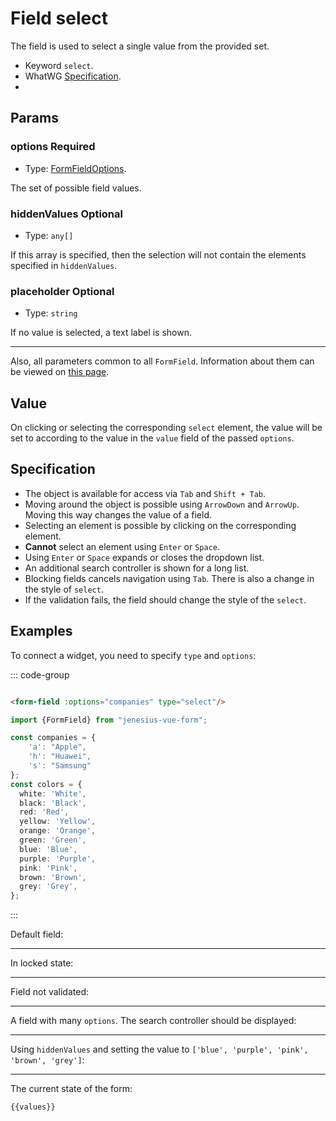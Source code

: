 <script setup>
import {FormField, Form, useFormValues} from '../../src';

const form = new Form();
const companies = {
	'a': "Apple",
    'h': "Huawei",
    's': "Samsung"
};
const colors = {
    white: 'White',
     black: 'Black',
     red: 'Red',
     yellow: 'Yellow',
     orange: 'Orange',
     green: 'Green',
     blue: 'Blue',
     purple: 'Purple',
     pink: 'Pink',
     brown: 'Brown',
     grey: 'Grey',
};
const values = useFormValues(form);

</script>

# Field select

The field is used to select a single value from the provided set.

- Keyword `select`.
- WhatWG [Specification](https://html.spec.whatwg.org/multipage/input.html#select-button-state-(type=select)).
- 
## Params

### options <Badge type = "tip">Required</Badge>

- Type: [FormFieldOptions](./../fields/form-field-options).

The set of possible field values.

### hiddenValues <Badge type = "info">Optional</Badge>

- Type: `any[]`

If this array is specified, then the selection will not contain the elements specified in `hiddenValues`.

### placeholder <Badge type = "info">Optional</Badge>

- Type: `string`

If no value is selected, a text label is shown.

____ 

Also, all parameters common to all `FormField`. Information about them can be viewed
on [this page](./form-field.md#params).


## Value

On clicking or selecting the corresponding `select` element, the value will be set to
according to the value in the `value` field of the passed `options`.

## Specification

- The object is available for access via `Tab` and `Shift + Tab`.
- Moving around the object is possible using `ArrowDown` and `ArrowUp`. Moving this way
  changes the value of a field.
- Selecting an element is possible by clicking on the corresponding element.
- **Cannot** select an element using `Enter` or `Space`.
- Using `Enter` or `Space` expands or closes the dropdown list.
- An additional search controller is shown for a long list.
- Blocking fields cancels navigation using `Tab`. There is also a change in the style of `select`.
- If the validation fails, the field should change the style of the `select`.

## Examples

To connect a widget, you need to specify `type` and `options`:

::: code-group

```html

<form-field :options="companies" type="select"/>
```

```ts
import {FormField} from "jenesius-vue-form";

const companies = {
	'a': "Apple",
	'h': "Huawei",
	's': "Samsung"
};
const colors = {
  white: 'White',
  black: 'Black',
  red: 'Red',
  yellow: 'Yellow',
  orange: 'Orange',
  green: 'Green',
  blue: 'Blue',
  purple: 'Purple',
  pink: 'Pink',
  brown: 'Brown',
  grey: 'Grey',
};
```

:::

Default field:
<FormField :options = "companies" type = "select" name = "company" label = "Select one item" />

____

In locked state:
<FormField :options = "companies" type = "select" name = "company" disabled label = "Disabled" />

____

Field not validated:
<FormField :errors = "['Seleact this fields']" :options = "companies" type = "select" name = "company" label = "With Error" />

____

A field with many `options`. The search controller should be displayed:
<FormField :options = "colors" type = "select" name = "color" label = "A large number of colors" />

____

Using `hiddenValues` and setting the value to `['blue', 'purple', 'pink', 'brown', 'grey']`:
<FormField :options = "colors" hiddenValues = "['blue', 'purple', 'pink', 'brown', 'grey']" type = "select" name = "color" label = "Filtered colors" />


----
The current state of the form:

```ts-vue
{{values}}
```